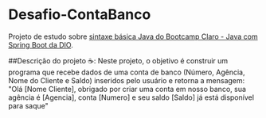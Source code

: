 # Desafio-ContaBanco
Projeto de estudo sobre [sintaxe básica Java do Bootcamp Claro - Java com Spring Boot da DIO](https://github.com/digitalinnovationone/trilha-java-basico/tree/main/desafios/sintaxe).

##Descrição do projeto :coffee::
Neste projeto, o objetivo é construir um programa que recebe dados de uma conta de banco (Número, Agência, Nome do Cliente e Saldo) inseridos pelo usuário e retorna a mensagem: 
"Olá [Nome Cliente], obrigado por criar uma conta em nosso banco, sua agência é [Agencia], conta [Numero] e seu saldo [Saldo] já está disponível para saque"

